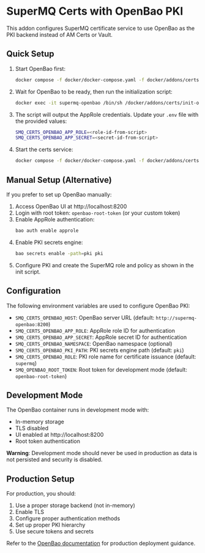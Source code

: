 # SuperMQ Certs with OpenBao PKI

This addon configures SuperMQ certificate service to use OpenBao as the PKI backend instead of AM Certs or Vault.

## Quick Setup

1. Start OpenBao first:
   ```bash
   docker compose -f docker/docker-compose.yaml -f docker/addons/certs/docker-compose.yaml up openbao -d
   ```

2. Wait for OpenBao to be ready, then run the initialization script:
   ```bash
   docker exec -it supermq-openbao /bin/sh /docker/addons/certs/init-openbao.sh
   ```

3. The script will output the AppRole credentials. Update your `.env` file with the provided values:
   ```bash
   SMQ_CERTS_OPENBAO_APP_ROLE=<role-id-from-script>
   SMQ_CERTS_OPENBAO_APP_SECRET=<secret-id-from-script>
   ```

4. Start the certs service:
   ```bash
   docker compose -f docker/docker-compose.yaml -f docker/addons/certs/docker-compose.yaml up certs -d
   ```

## Manual Setup (Alternative)

If you prefer to set up OpenBao manually:

1. Access OpenBao UI at http://localhost:8200
2. Login with root token: `openbao-root-token` (or your custom token)
3. Enable AppRole authentication:
   ```bash
   bao auth enable approle
   ```
4. Enable PKI secrets engine:
   ```bash
   bao secrets enable -path=pki pki
   ```
5. Configure PKI and create the SuperMQ role and policy as shown in the init script.

## Configuration

The following environment variables are used to configure OpenBao PKI:

- `SMQ_CERTS_OPENBAO_HOST`: OpenBao server URL (default: `http://supermq-openbao:8200`)
- `SMQ_CERTS_OPENBAO_APP_ROLE`: AppRole role ID for authentication
- `SMQ_CERTS_OPENBAO_APP_SECRET`: AppRole secret ID for authentication  
- `SMQ_CERTS_OPENBAO_NAMESPACE`: OpenBao namespace (optional)
- `SMQ_CERTS_OPENBAO_PKI_PATH`: PKI secrets engine path (default: `pki`)
- `SMQ_CERTS_OPENBAO_ROLE`: PKI role name for certificate issuance (default: `supermq`)
- `SMQ_OPENBAO_ROOT_TOKEN`: Root token for development mode (default: `openbao-root-token`)

## Development Mode

The OpenBao container runs in development mode with:
- In-memory storage
- TLS disabled  
- UI enabled at http://localhost:8200
- Root token authentication

**Warning**: Development mode should never be used in production as data is not persisted and security is disabled.

## Production Setup

For production, you should:
1. Use a proper storage backend (not in-memory)
2. Enable TLS
3. Configure proper authentication methods
4. Set up proper PKI hierarchy
5. Use secure tokens and secrets

Refer to the [OpenBao documentation](https://openbao.org/docs/) for production deployment guidance.
